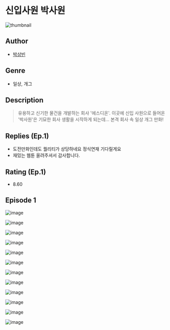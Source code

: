 # 신입사원 박사원
![thumbnail](https://image-comic.pstatic.net/user_contents_data/challenge_comic/2023/05/23/305312/upload_3834596495483024185_480x623.jpeg)

## Author
- [박상빈](https://comic.naver.com/artistTitle?id=305312)

## Genre
- 일상, 개그

## Description
> 유용하고 신기한 물건을 개발하는 회사 '에스디온'. 이곳에 신입 사원으로 들어온 '박사원'은 기묘한 회사 생활을 시작하게 되는데... 본격 회사 속 일상 개그 만화!

## Replies (Ep.1)
- 도전만화인데도 퀄리티가 상당하네요 정식연재 기다릴게요
- 재밌는 웹툰 올려주셔서 감사합니다.

## Rating (Ep.1)
- 8.60

## Episode 1
![image](https://image-comic.pstatic.net/user_contents_data/challenge_comic/2023/05/23/305312/upload_7149802191358341477.jpeg)

![image](https://image-comic.pstatic.net/user_contents_data/challenge_comic/2023/05/23/305312/upload_3474352535809451109.jpeg)

![image](https://image-comic.pstatic.net/user_contents_data/challenge_comic/2023/05/23/305312/upload_4063153107208987748.jpeg)

![image](https://image-comic.pstatic.net/user_contents_data/challenge_comic/2023/05/23/305312/upload_7148447786342888804.jpeg)

![image](https://image-comic.pstatic.net/user_contents_data/challenge_comic/2023/05/23/305312/upload_3832670362403300920.jpeg)

![image](https://image-comic.pstatic.net/user_contents_data/challenge_comic/2023/05/23/305312/upload_4135209563016291940.jpeg)

![image](https://image-comic.pstatic.net/user_contents_data/challenge_comic/2023/05/23/305312/upload_4062591253243900985.jpeg)

![image](https://image-comic.pstatic.net/user_contents_data/challenge_comic/2023/05/23/305312/upload_3990531643993568055.jpeg)

![image](https://image-comic.pstatic.net/user_contents_data/challenge_comic/2023/05/23/305312/upload_3905806585099216227.jpeg)

![image](https://image-comic.pstatic.net/user_contents_data/challenge_comic/2023/05/23/305312/upload_7233405770608621873.jpeg)

![image](https://image-comic.pstatic.net/user_contents_data/challenge_comic/2023/05/23/305312/upload_7233964308859020644.jpeg)

![image](https://image-comic.pstatic.net/user_contents_data/challenge_comic/2023/05/23/305312/upload_7018354476745830963.jpeg)
